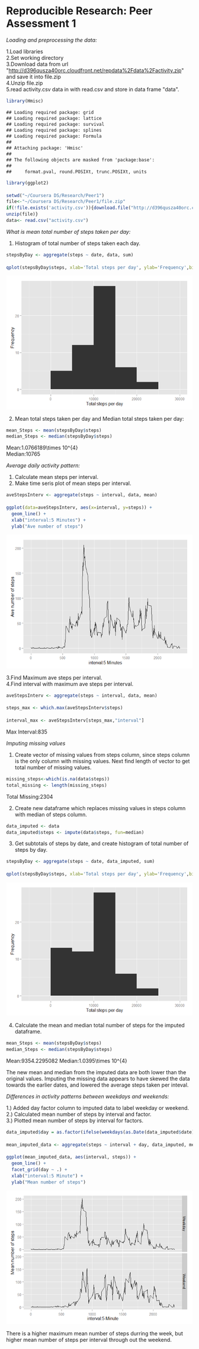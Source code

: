 # Reproducible Research: Peer Assessment 1


*Loading and preprocessing the data:*  

1.Load libraries  
2.Set working directory  
3.Download data from url "http://d396qusza40orc.cloudfront.net/repdata%2Fdata%2Factivity.zip" and save it into file.zip  
4.Unzip file.zip  
5.read activity.csv data in with read.csv and store in data frame "data".


```r
library(Hmisc)
```

```
## Loading required package: grid
## Loading required package: lattice
## Loading required package: survival
## Loading required package: splines
## Loading required package: Formula
## 
## Attaching package: 'Hmisc'
## 
## The following objects are masked from 'package:base':
## 
##     format.pval, round.POSIXt, trunc.POSIXt, units
```

```r
library(ggplot2)

setwd("~/Coursera DS/Research/Peer1")
file<-"~/Coursera DS/Research/Peer1/file.zip"
if(!file.exists('activity.csv')){download.file("http://d396qusza40orc.cloudfront.net/repdata%2Fdata%2Factivity.zip",file)
unzip(file)}
data<- read.csv("activity.csv")
```



*What is mean total number of steps taken per day:*  
  
1. Histogram of total number of steps taken each day.  



```r
stepsByDay <- aggregate(steps ~ date, data, sum)

qplot(stepsByDay$steps, xlab='Total steps per day', ylab='Frequency',binwidth=5000)
```

![](PA1_template_files/figure-html/unnamed-chunk-2-1.png) 
  
2. Mean total steps taken per day and Median total steps taken per day:
  

```r
mean_Steps <- mean(stepsByDay$steps)
median_Steps <- median(stepsByDay$steps)
```
  
Mean:1.0766189\times 10^{4}  
Median:10765




*Average daily activity pattern:*  
  
1. Calculate mean steps per interval.  
2. Make time seris plot of mean steps per interval.  


```r
aveStepsInterv <- aggregate(steps ~ interval, data, mean)

ggplot(data=aveStepsInterv, aes(x=interval, y=steps)) +
  geom_line() +
  xlab("interval:5 Minutes") +
  ylab("Ave number of steps") 
```

![](PA1_template_files/figure-html/unnamed-chunk-4-1.png) 

3.Find Maximum ave steps per interval.  
4.Find interval with maximum ave steps per interval.
  

```r
aveStepsInterv <- aggregate(steps ~ interval, data, mean)

steps_max <- which.max(aveStepsInterv$steps)

interval_max <- aveStepsInterv[steps_max,"interval"]
```
  
Max Interval:835




*Imputing missing values*  
1) Create vector of missing values from steps column, since steps column is the only column with missing values.  Next find length of vector to get total number of missing values.    
  

```r
missing_steps<-which(is.na(data$steps))
total_missing <- length(missing_steps)
```
  
Total Missing:2304  
  
2) Create new dataframe which replaces missing values in steps column with median of steps column.  
  

```r
data_imputed <- data
data_imputed$steps <- impute(data$steps, fun=median)
```
  
3) Get subtotals of steps by date, and create histogram of total number of steps by day.  
  

```r
stepsByDay <- aggregate(steps ~ date, data_imputed, sum)

qplot(stepsByDay$steps, xlab='Total steps per day', ylab='Frequency',binwidth=5000)
```

![](PA1_template_files/figure-html/unnamed-chunk-8-1.png) 
  
4) Calculate the mean and median total number of steps for the imputed dataframe.  
  

```r
mean_Steps <- mean(stepsByDay$steps)
median_Steps <- median(stepsByDay$steps)
```
  
Mean:9354.2295082
Median:1.0395\times 10^{4}

The new mean and median from the imputed data are both lower than the original values.  Imputing the missing data appears to have skewed the data towards the earlier dates, and lowered the average steps taken per inteval.  




*Differences in activity patterns between weekdays and weekends:*  
  
1.) Added day factor column to imputed data to label weekday or weekend.  
2.) Calculated mean number of steps by interval and factor.  
3.) Plotted mean number of steps by interval for factors.  
  

```r
data_imputed$day = as.factor(ifelse(weekdays(as.Date(data_imputed$date)) %in% c("Monday", "Tuesday", "Wednesday", "Thursday", 
                                                                                "Friday"), "Weekday", "Weekend"))
mean_imputed_data <- aggregate(steps ~ interval + day, data_imputed, mean)

ggplot(mean_imputed_data, aes(interval, steps)) + 
  geom_line() + 
  facet_grid(day ~ .) +
  xlab("interval:5 Minute") + 
  ylab("Mean number of steps")
```

![](PA1_template_files/figure-html/unnamed-chunk-10-1.png) 
  
There is a higher maximum mean number of steps durring the week, but higher mean number of steps per interval through out the weekend.
  

